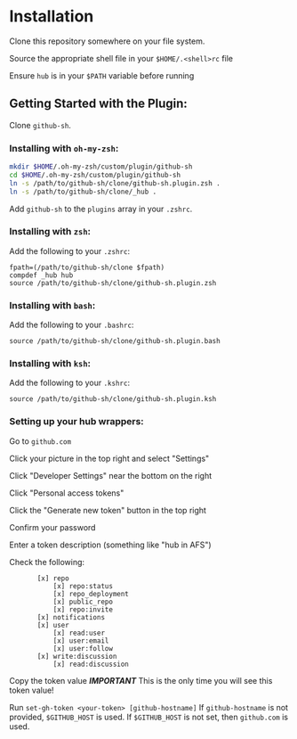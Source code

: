 # Installation

Clone this repository somewhere on your file system.

Source the appropriate shell file in your `$HOME/.<shell>rc` file

Ensure `hub` is in your `$PATH` variable before running

## Getting Started with the Plugin:

Clone `github-sh`.

### Installing with `oh-my-zsh`:

```sh
mkdir $HOME/.oh-my-zsh/custom/plugin/github-sh
cd $HOME/.oh-my-zsh/custom/plugin/github-sh
ln -s /path/to/github-sh/clone/github-sh.plugin.zsh .
ln -s /path/to/github-sh/clone/_hub .
```
Add `github-sh` to the `plugins` array in your `.zshrc`.

### Installing with `zsh`:

Add the following to your `.zshrc`:
```
fpath=(/path/to/github-sh/clone $fpath)
compdef _hub hub
source /path/to/github-sh/clone/github-sh.plugin.zsh
```

### Installing with `bash`:

Add the following to your `.bashrc`:
```
source /path/to/github-sh/clone/github-sh.plugin.bash
```

### Installing with `ksh`:

Add the following to your `.kshrc`:
```
source /path/to/github-sh/clone/github-sh.plugin.ksh
```

### Setting up your hub wrappers:

Go to `github.com`

Click your picture in the top right and select "Settings"

Click "Developer Settings" near the bottom on the right

Click "Personal access tokens"

Click the "Generate new token" button in the top right

Confirm your password

Enter a token description (something like "hub in AFS")

Check the following:
```
       [x] repo
           [x] repo:status
           [x] repo_deployment
           [x] public_repo
           [x] repo:invite
       [x] notifications
       [x] user
           [x] read:user
           [x] user:email
           [x] user:follow
       [x] write:discussion
           [x] read:discussion
```


Copy the token value
 *****IMPORTANT***** This is the only time you will see this token value!

Run `set-gh-token <your-token> [github-hostname]`
    If `github-hostname` is not provided, `$GITHUB_HOST` is used.
    If `$GITHUB_HOST` is not set, then `github.com` is used.
